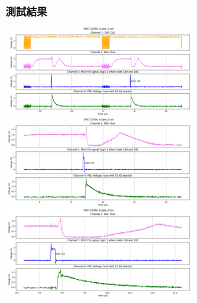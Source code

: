 # 測試結果  
![scope_1.png](Figure_1.png "scope_1.png")  
![scope_5.png](Figure_5.png "scope_5.png")  
![scope_9.png](Figure_9.png "scope_9.png")  